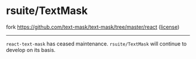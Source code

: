 # rsuite/TextMask

fork https://github.com/text-mask/text-mask/tree/master/react ([license](https://github.com/text-mask/text-mask/blob/master/react/LICENSE))

---

`react-text-mask` has ceased maintenance. `rsuite/TextMask` will continue to develop on its basis.
